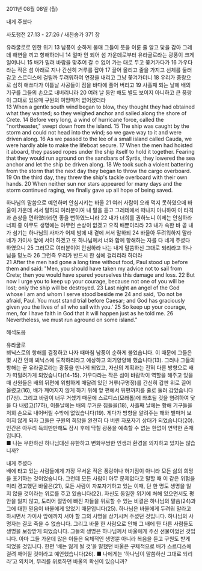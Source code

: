 2011년 08월 08일 (월)

내게 주셨다



사도행전 27:13 - 27:26 / 새찬송가 371 장


유라굴로로 인한 위기 
13 남풍이 순하게 불매 그들이 뜻을 이룬 줄 알고 닻을 감아 그레데 해변을 끼고 항해하더니 14 얼마 안 되어 섬 가운데로부터 유라굴로라는 광풍이 크게 일어나니 15 배가 밀려 바람을 맞추어 갈 수 없어 가는 대로 두고 쫓겨가다가 16 가우다라는 작은 섬 아래로 지나 간신히 거루를 잡아 17 끌어 올리고 줄을 가지고 선체를 둘러 감고 스르디스에 걸릴까 두려워하여 연장을 내리고 그냥 쫓겨가더니 18 우리가 풍랑으로 심히 애쓰다가 이튿날 사공들이 짐을 바다에 풀어 버리고 19 사흘째 되는 날에 배의 기구를 그들의 손으로 내버리니라 20 여러 날 동안 해도 별도 보이지 아니하고 큰 풍랑이 그대로 있으매 구원의 여망마저 없어졌더라  
13 When a gentle south wind began to blow, they thought they had obtained what they wanted; so they weighed anchor and sailed along the shore of Crete. 14 Before very long, a wind of hurricane force, called the "northeaster," swept down from the island. 15 The ship was caught by the storm and could not head into the wind; so we gave way to it and were driven along. 16 As we passed to the lee of a small island called Cauda, we were hardly able to make the lifeboat secure. 17 When the men had hoisted it aboard, they passed ropes under the ship itself to hold it together. Fearing that they would run aground on the sandbars of Syrtis, they lowered the sea anchor and let the ship be driven along. 18 We took such a violent battering from the storm that the next day they began to throw the cargo overboard. 19 On the third day, they threw the ship's tackle overboard with their own hands. 20 When neither sun nor stars appeared for many days and the storm continued raging, we finally gave up all hope of being saved. 

하나님의 말씀으로 예언하며 안심시키는 바울
21 여러 사람이 오래 먹지 못하였으매 바울이 가운데 서서 말하되 여러분이여 내 말을 듣고 그레데에서 떠나지 아니하여 이 타격과 손상을 면하였더라면 좋을 뻔하였느니라 22 내가 너희를 권하노니 이제는 안심하라 너희 중 아무도 생명에는 아무런 손상이 없겠고 오직 배뿐이리라 23 내가 속한 바 곧 내가 섬기는 하나님의 사자가 어제 밤에 내 곁에 서서 말하되 24 바울아 두려워하지 말라 네가 가이사 앞에 서야 하겠고 또 하나님께서 너와 함께 항해하는 자를 다 네게 주셨다 하였으니 25 그러므로 여러분이여 안심하라 나는 내게 말씀하신 그대로 되리라고 하나님을 믿노라 26 그런즉 우리가 반드시 한 섬에 걸리리라 하더라  
21 After the men had gone a long time without food, Paul stood up before them and said: "Men, you should have taken my advice not to sail from Crete; then you would have spared yourselves this damage and loss. 22 But now I urge you to keep up your courage, because not one of you will be lost; only the ship will be destroyed. 23 Last night an angel of the God whose I am and whom I serve stood beside me 24 and said, 'Do not be afraid, Paul. You must stand trial before Caesar; and God has graciously given you the lives of all who sail with you.' 25 So keep up your courage, men, for I have faith in God that it will happen just as he told me. 26 Nevertheless, we must run aground on some island."

해석도움





유라굴로  
뵈닉스로의 항해를 결정하고 나자 때마침 남풍이 순하게 불었습니다. 이 때문에 그들은 몇 시간 안에 뵈닉스에 도착하리라고 예상하고 의기양양해 했습니다(13). 그러나 그들의 항해는 곧 유라굴로라는 광풍을 만나게 되었고, 자신의 계획과는 전혀 다른 방향으로 배가 떠밀려가게 되었습니다(14-15). 가우다라는 작은 섬이 바람막이 역할을 해주고 있을 때 선원들은 배의 뒤편에 위험하게 매달려 있던 거루(구명정)를 간신히 갑판 위로 끌어올렸고(16), 배가 깨어지지 않게 하기 위해 앞 편에서 뒤편까지를 줄로 둘러 감았습니다(17상). 그리고 바람이 너무 거셌기 때문에 스르디스(모래톱)에 좌초될 것을 염려하여 닻을 다 내렸고(17하), 이튿날에는 배의 무거운 짐들을(18), 사흘째 날에는 항해 기구들을 저희 손으로 내어버릴 수밖에 없었습니다(19). 게다가 방향을 알려주는 해와 별마저 보이지 않게 되자 그들은 구원의 희망을 완전히 다 버린 자포자기 상태가 되었습니다(20). 인간은 아무리 득의만만해도 잠시 후에 닥칠 광풍을 예측할 수 없는 한없이 연약한 존재입니다.   
■ 나는 무한하신 하나님대신 유한하고 변화무쌍한 인생과 환경을 의지하고 있지는 않습니까? 

내게 주셨다  
배에 타고 있는 사람들에게 가장 무서운 적은 풍랑이나 허기짐이 아니라 모든 삶의 희망을 포기하는 것이었습니다. 그런데 모든 사람이 아무 문제없다고 말할 때 이 같은 위험을 미리 경고했던 바울은(21), 모든 사람이 자포자기하고 있는 이때, 단 한 명도 생명을 잃지 않을 것이라는 위로를 주고 있습니다(22). 자신도 동일한 위기에 처해 있으면서도 평안을 잃지 않고, 도리어 절망에 빠진 자들을 위로할 수 있는 비결은 하나님의 말씀(24)과 그에 대한 믿음이 바울에게 있었기 때문입니다(25). 하나님은 바울에게 두려워 말라고 하시면서 가이사 앞에까지 서야 할 그의 사명을 상기시켜 주셨던 것입니다. 하나님의 사명자는 결코 죽을 수 없습니다. 그리고 바울 한 사람으로 인해 그 배에 탄 다른 사람들도 생명을 보장받게 되었습니다. 그들의 생명은 하나님께서 바울에게 주신 선물이었던 것입니다. 아마 그들 가운데 많은 이들은 육체적인 생명뿐 아니라 복음을 듣고 구원도 받게 되었을 것입니다. 한편 ‘배는 잃게 될 것’을 말했던 바울은 구체적으로 배가 스르디스에 걸려 깨어질 것이라고 예언했습니다(26).
■ 나에게는 ‘하나님이 말씀하신 그대로 되리라’고 외치며, 무리를 위로하던 바울의 확신이 있습니까?